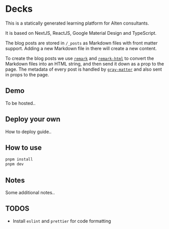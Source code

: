 # Decks

This is a statically generated learning platform for Alten consultants.

It is based on NextJS, ReactJS, Google Material Design and TypeScript.

The blog posts are stored in `/_posts` as Markdown files with front matter
support. Adding a new Markdown file in there will create a new content.

To create the blog posts we use [`remark`](https://github.com/remarkjs/remark)
and [`remark-html`](https://github.com/remarkjs/remark-html) to convert the
Markdown files into an HTML string, and then send it down as a prop to the page.
The metadata of every post is handled by
[`gray-matter`](https://github.com/jonschlinkert/gray-matter) and also sent in
props to the page.

## Demo

To be hosted..

## Deploy your own

How to deploy guide..

## How to use

```bash
pnpm install
pnpm dev
```

## Notes

Some additional notes..

## TODOS
- Install `eslint` and `prettier` for code formatting
